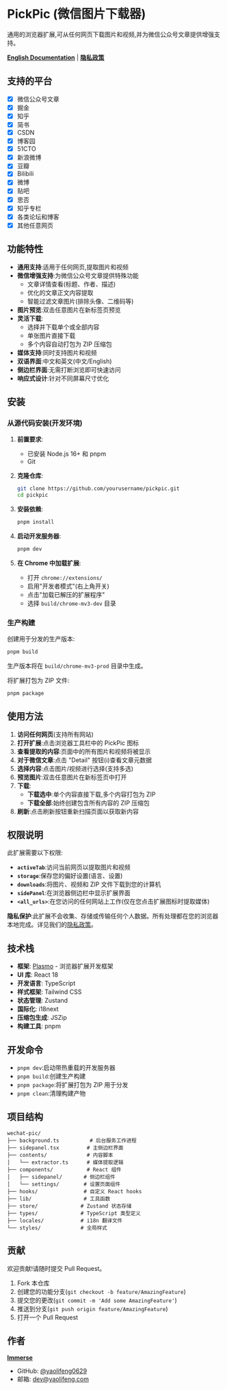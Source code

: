 # PickPic (微信图片下载器)

通用的浏览器扩展,可从任何网页下载图片和视频,并为微信公众号文章提供增强支持。

**[English Documentation](./README.md)** | **[隐私政策](./PRIVACY.md)**

## 支持的平台

-   [x] 微信公众号文章
-   [x] 掘金
-   [x] 知乎
-   [x] 简书
-   [x] CSDN
-   [x] 博客园
-   [x] 51CTO
-   [x] 新浪微博
-   [x] 豆瓣
-   [x] Bilibili
-   [x] 微博
-   [x] 贴吧
-   [x] 思否
-   [x] 知乎专栏
-   [x] 各类论坛和博客
-   [x] 其他任意网页

## 功能特性

-   **通用支持**:适用于任何网页,提取图片和视频
-   **微信增强支持**:为微信公众号文章提供特殊功能
    -   文章详情查看(标题、作者、描述)
    -   优化的文章正文内容提取
    -   智能过滤文章图片(排除头像、二维码等)
-   **图片预览**:双击任意图片在新标签页预览
-   **灵活下载**:
    -   选择并下载单个或全部内容
    -   单张图片直接下载
    -   多个内容自动打包为 ZIP 压缩包
-   **媒体支持**:同时支持图片和视频
-   **双语界面**:中文和英文(中文/English)
-   **侧边栏界面**:无需打断浏览即可快速访问
-   **响应式设计**:针对不同屏幕尺寸优化

## 安装

### 从源代码安装(开发环境)

1. **前置要求**:

    - 已安装 Node.js 16+ 和 pnpm
    - Git

2. **克隆仓库**:

    ```bash
    git clone https://github.com/yourusername/pickpic.git
    cd pickpic
    ```

3. **安装依赖**:

    ```bash
    pnpm install
    ```

4. **启动开发服务器**:

    ```bash
    pnpm dev
    ```

5. **在 Chrome 中加载扩展**:
    - 打开 `chrome://extensions/`
    - 启用"开发者模式"(右上角开关)
    - 点击"加载已解压的扩展程序"
    - 选择 `build/chrome-mv3-dev` 目录

### 生产构建

创建用于分发的生产版本:

```bash
pnpm build
```

生产版本将在 `build/chrome-mv3-prod` 目录中生成。

将扩展打包为 ZIP 文件:

```bash
pnpm package
```

## 使用方法

1. **访问任何网页**(支持所有网站)
2. **打开扩展**:点击浏览器工具栏中的 PickPic 图标
3. **查看提取的内容**:页面中的所有图片和视频将被显示
4. **对于微信文章**:点击 "Detail" 按钮(ℹ️)查看文章元数据
5. **选择内容**:点击图片/视频进行选择(支持多选)
6. **预览图片**:双击任意图片在新标签页中打开
7. **下载**:
    - **下载选中**:单个内容直接下载,多个内容打包为 ZIP
    - **下载全部**:始终创建包含所有内容的 ZIP 压缩包
8. **刷新**:点击刷新按钮重新扫描页面以获取新内容

## 权限说明

此扩展需要以下权限:

-   **`activeTab`**:访问当前网页以提取图片和视频
-   **`storage`**:保存您的偏好设置(语言、设置)
-   **`downloads`**:将图片、视频和 ZIP 文件下载到您的计算机
-   **`sidePanel`**:在浏览器侧边栏中显示扩展界面
-   **`<all_urls>`**:在您访问的任何网站上工作(仅在您点击扩展图标时提取媒体)

**隐私保护**:此扩展不会收集、存储或传输任何个人数据。所有处理都在您的浏览器本地完成。详见我们的[隐私政策](./PRIVACY.md)。

## 技术栈

-   **框架**: [Plasmo](https://www.plasmo.com/) - 浏览器扩展开发框架
-   **UI 库**: React 18
-   **开发语言**: TypeScript
-   **样式框架**: Tailwind CSS
-   **状态管理**: Zustand
-   **国际化**: i18next
-   **压缩包生成**: JSZip
-   **构建工具**: pnpm

## 开发命令

-   `pnpm dev`:启动带热重载的开发服务器
-   `pnpm build`:创建生产构建
-   `pnpm package`:将扩展打包为 ZIP 用于分发
-   `pnpm clean`:清理构建产物

## 项目结构

```
wechat-pic/
├── background.ts          # 后台服务工作进程
├── sidepanel.tsx         # 主侧边栏界面
├── contents/             # 内容脚本
│   └── extractor.ts      # 媒体提取逻辑
├── components/           # React 组件
│   ├── sidepanel/       # 侧边栏组件
│   └── settings/        # 设置页面组件
├── hooks/               # 自定义 React hooks
├── lib/                 # 工具函数
├── store/              # Zustand 状态存储
├── types/              # TypeScript 类型定义
├── locales/            # i18n 翻译文件
└── styles/             # 全局样式
```

## 贡献

欢迎贡献!请随时提交 Pull Request。

1. Fork 本仓库
2. 创建您的功能分支(`git checkout -b feature/AmazingFeature`)
3. 提交您的更改(`git commit -m 'Add some AmazingFeature'`)
4. 推送到分支(`git push origin feature/AmazingFeature`)
5. 打开一个 Pull Request

## 作者

[**Immerse**](https://yaolifeng.com)

-   GitHub: [@yaolifeng0629](https://github.com/yaolifeng0629)
-   邮箱: dev@yaolifeng.com

